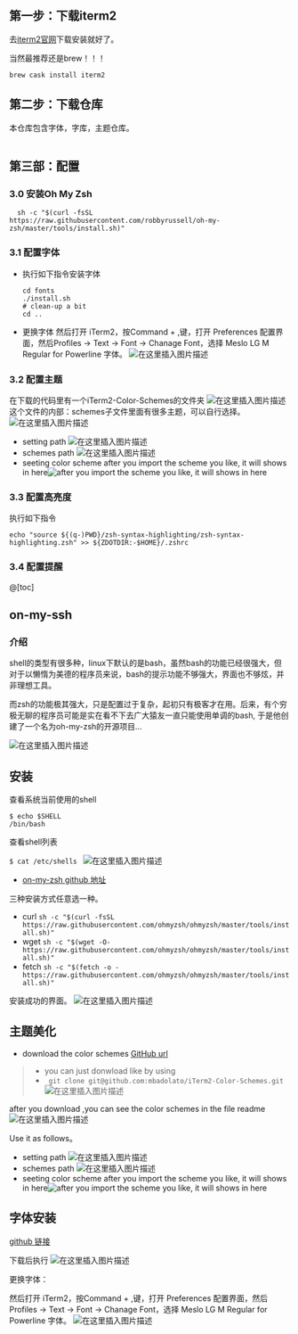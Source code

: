 
## 第一步：下载iterm2
去[iterm2官网](https://iterm2.com/)下载安装就好了。

当然最推荐还是brew！！！
```
brew cask install iterm2
```

## 第二步：下载仓库

本仓库包含字体，字库，主题仓库。

```git

```


## 第三部：配置
### 3.0 安装Oh My Zsh
```
  sh -c "$(curl -fsSL https://raw.githubusercontent.com/robbyrussell/oh-my-zsh/master/tools/install.sh)"
```


### 3.1 配置字体
- 执行如下指令安装字体
	```
	cd fonts
	./install.sh
	# clean-up a bit
	cd ..
	```
- 更换字体
	然后打开 iTerm2，按Command + ,键，打开 Preferences 配置界面，然后Profiles -> Text -> Font -> Chanage Font，选择 Meslo LG M Regular for Powerline 字体。
	![在这里插入图片描述](https://img-blog.csdnimg.cn/20210411014240541.png?x-oss-process=image/watermark,type_ZmFuZ3poZW5naGVpdGk,shadow_10,text_aHR0cHM6Ly9ibG9nLmNzZG4ubmV0L3NleHlsdW5h,size_16,color_FFFFFF,t_70)
### 3.2 配置主题
在下载的代码里有一个iTerm2-Color-Schemes的文件夹
![在这里插入图片描述](https://img-blog.csdnimg.cn/20210411020108992.png)
这个文件的内部：schemes子文件里面有很多主题，可以自行选择。
![在这里插入图片描述](https://img-blog.csdnimg.cn/20210411020236863.png?x-oss-process=image/watermark,type_ZmFuZ3poZW5naGVpdGk,shadow_10,text_aHR0cHM6Ly9ibG9nLmNzZG4ubmV0L3NleHlsdW5h,size_16,color_FFFFFF,t_70)

- setting path
![在这里插入图片描述](https://img-blog.csdnimg.cn/20210411003505133.png?x-oss-process=image/watermark,type_ZmFuZ3poZW5naGVpdGk,shadow_10,text_aHR0cHM6Ly9ibG9nLmNzZG4ubmV0L3NleHlsdW5h,size_16,color_FFFFFF,t_70)
- schemes path
![在这里插入图片描述](https://img-blog.csdnimg.cn/20210411004457830.png?x-oss-process=image/watermark,type_ZmFuZ3poZW5naGVpdGk,shadow_10,text_aHR0cHM6Ly9ibG9nLmNzZG4ubmV0L3NleHlsdW5h,size_16,color_FFFFFF,t_70)
- seeting color scheme
	after you import the scheme you like, it will shows in here![after you import the scheme you like, it will shows in here](https://img-blog.csdnimg.cn/20210411004636810.png?x-oss-process=image/watermark,type_ZmFuZ3poZW5naGVpdGk,shadow_10,text_aHR0cHM6Ly9ibG9nLmNzZG4ubmV0L3NleHlsdW5h,size_16,color_FFFFFF,t_70)


### 3.3 配置高亮度
执行如下指令
```
echo "source ${(q-)PWD}/zsh-syntax-highlighting/zsh-syntax-highlighting.zsh" >> ${ZDOTDIR:-$HOME}/.zshrc
```

### 3.4 配置提醒



@[toc]
## on-my-ssh
### 介绍

shell的类型有很多种，linux下默认的是bash，虽然bash的功能已经很强大，但对于以懒惰为美德的程序员来说，bash的提示功能不够强大，界面也不够炫，并非理想工具。

而zsh的功能极其强大，只是配置过于复杂，起初只有极客才在用。后来，有个穷极无聊的程序员可能是实在看不下去广大猿友一直只能使用单调的bash, 于是他创建了一个名为oh-my-zsh的开源项目...

![在这里插入图片描述](https://img-blog.csdnimg.cn/20210411005011118.png?x-oss-process=image/watermark,type_ZmFuZ3poZW5naGVpdGk,shadow_10,text_aHR0cHM6Ly9ibG9nLmNzZG4ubmV0L3NleHlsdW5h,size_16,color_FFFFFF,t_70)
## 安装
查看系统当前使用的shell
```
$ echo $SHELL 
/bin/bash
```

查看shell列表

`$ cat /etc/shells `
![在这里插入图片描述](https://img-blog.csdnimg.cn/20210411005153713.png?x-oss-process=image/watermark,type_ZmFuZ3poZW5naGVpdGk,shadow_10,text_aHR0cHM6Ly9ibG9nLmNzZG4ubmV0L3NleHlsdW5h,size_16,color_FFFFFF,t_70)
- [on-my-zsh github 地址](https://github.com/ohmyzsh/ohmyzsh)

三种安装方式任意选一种。
- curl	`sh -c "$(curl -fsSL https://raw.githubusercontent.com/ohmyzsh/ohmyzsh/master/tools/install.sh)"`
- wget	`sh -c "$(wget -O- https://raw.githubusercontent.com/ohmyzsh/ohmyzsh/master/tools/install.sh)"`
- fetch	`sh -c "$(fetch -o - https://raw.githubusercontent.com/ohmyzsh/ohmyzsh/master/tools/install.sh)"`

安装成功的界面。
![在这里插入图片描述](https://img-blog.csdnimg.cn/20210411005542440.png?x-oss-process=image/watermark,type_ZmFuZ3poZW5naGVpdGk,shadow_10,text_aHR0cHM6Ly9ibG9nLmNzZG4ubmV0L3NleHlsdW5h,size_16,color_FFFFFF,t_70)

## 主题美化
- download the color schemes
[GitHub url](https://github.com/mbadolato/iTerm2-Color-Schemes)
> - you can just donwload like by using
> - ` git clone git@github.com:mbadolato/iTerm2-Color-Schemes.git`
![在这里插入图片描述](https://img-blog.csdnimg.cn/20210411003359911.png)
	
after you download ,you can see the color schemes in the file readme 
![在这里插入图片描述](https://img-blog.csdnimg.cn/20210411004223425.png?x-oss-process=image/watermark,type_ZmFuZ3poZW5naGVpdGk,shadow_10,text_aHR0cHM6Ly9ibG9nLmNzZG4ubmV0L3NleHlsdW5h,size_16,color_FFFFFF,t_70)


Use it as follows。

- setting path
![在这里插入图片描述](https://img-blog.csdnimg.cn/20210411003505133.png?x-oss-process=image/watermark,type_ZmFuZ3poZW5naGVpdGk,shadow_10,text_aHR0cHM6Ly9ibG9nLmNzZG4ubmV0L3NleHlsdW5h,size_16,color_FFFFFF,t_70)
- schemes path
![在这里插入图片描述](https://img-blog.csdnimg.cn/20210411004457830.png?x-oss-process=image/watermark,type_ZmFuZ3poZW5naGVpdGk,shadow_10,text_aHR0cHM6Ly9ibG9nLmNzZG4ubmV0L3NleHlsdW5h,size_16,color_FFFFFF,t_70)
- seeting color scheme
	after you import the scheme you like, it will shows in here![after you import the scheme you like, it will shows in here](https://img-blog.csdnimg.cn/20210411004636810.png?x-oss-process=image/watermark,type_ZmFuZ3poZW5naGVpdGk,shadow_10,text_aHR0cHM6Ly9ibG9nLmNzZG4ubmV0L3NleHlsdW5h,size_16,color_FFFFFF,t_70)
## 字体安装

[github 链接](https://github.com/powerline/fonts)

下载后执行
![在这里插入图片描述](https://img-blog.csdnimg.cn/20210411014007149.png?x-oss-process=image/watermark,type_ZmFuZ3poZW5naGVpdGk,shadow_10,text_aHR0cHM6Ly9ibG9nLmNzZG4ubmV0L3NleHlsdW5h,size_16,color_FFFFFF,t_70)

更换字体：

然后打开 iTerm2，按Command + ,键，打开 Preferences 配置界面，然后Profiles -> Text -> Font -> Chanage Font，选择 Meslo LG M Regular for Powerline 字体。
![在这里插入图片描述](https://img-blog.csdnimg.cn/20210411014240541.png?x-oss-process=image/watermark,type_ZmFuZ3poZW5naGVpdGk,shadow_10,text_aHR0cHM6Ly9ibG9nLmNzZG4ubmV0L3NleHlsdW5h,size_16,color_FFFFFF,t_70)



